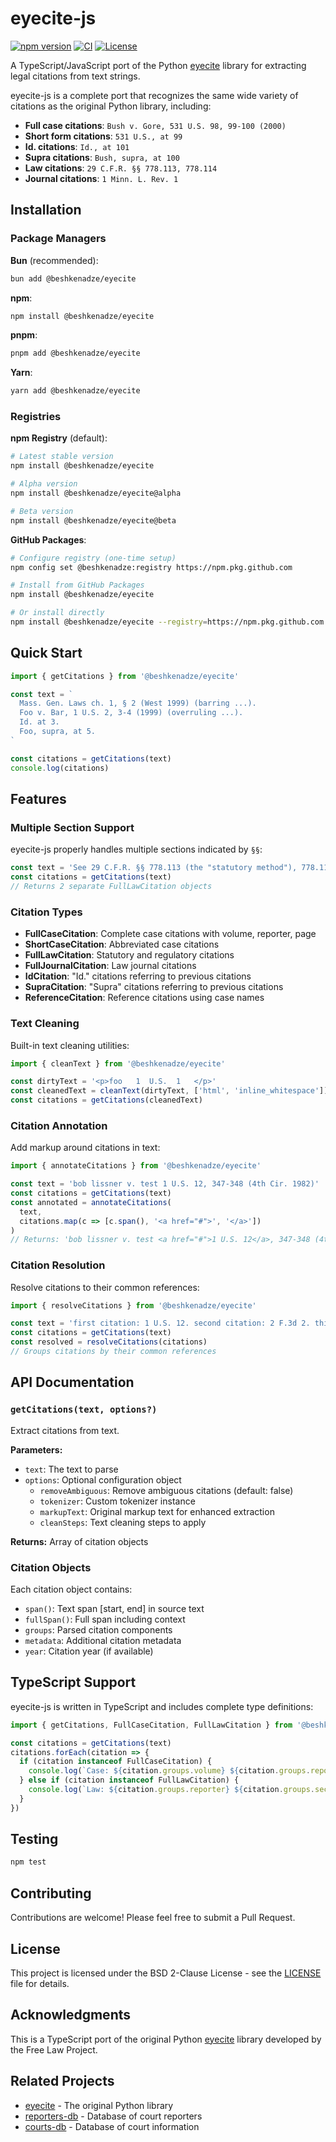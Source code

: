 # eyecite-js

[![npm version](https://badge.fury.io/js/@beshkenadze%2Feyecite.svg)](https://badge.fury.io/js/@beshkenadze%2Feyecite)
[![CI](https://github.com/beshkenadze/eyecite-js/actions/workflows/ci.yml/badge.svg)](https://github.com/beshkenadze/eyecite-js/actions/workflows/ci.yml)
[![License](https://img.shields.io/badge/License-BSD%202--Clause-orange.svg)](https://opensource.org/licenses/BSD-2-Clause)

A TypeScript/JavaScript port of the Python [eyecite](https://github.com/freelawproject/eyecite) library for extracting legal citations from text strings.

eyecite-js is a complete port that recognizes the same wide variety of citations as the original Python library, including:

- **Full case citations**: `Bush v. Gore, 531 U.S. 98, 99-100 (2000)`
- **Short form citations**: `531 U.S., at 99`
- **Id. citations**: `Id., at 101`
- **Supra citations**: `Bush, supra, at 100`
- **Law citations**: `29 C.F.R. §§ 778.113, 778.114`
- **Journal citations**: `1 Minn. L. Rev. 1`

## Installation

### Package Managers

**Bun** (recommended):
```bash
bun add @beshkenadze/eyecite
```

**npm**:
```bash
npm install @beshkenadze/eyecite
```

**pnpm**:
```bash
pnpm add @beshkenadze/eyecite
```

**Yarn**:
```bash
yarn add @beshkenadze/eyecite
```

### Registries

**npm Registry** (default):
```bash
# Latest stable version
npm install @beshkenadze/eyecite

# Alpha version
npm install @beshkenadze/eyecite@alpha

# Beta version  
npm install @beshkenadze/eyecite@beta
```

**GitHub Packages**:
```bash
# Configure registry (one-time setup)
npm config set @beshkenadze:registry https://npm.pkg.github.com

# Install from GitHub Packages
npm install @beshkenadze/eyecite

# Or install directly
npm install @beshkenadze/eyecite --registry=https://npm.pkg.github.com
```

## Quick Start

```typescript
import { getCitations } from '@beshkenadze/eyecite'

const text = `
  Mass. Gen. Laws ch. 1, § 2 (West 1999) (barring ...).
  Foo v. Bar, 1 U.S. 2, 3-4 (1999) (overruling ...).
  Id. at 3.
  Foo, supra, at 5.
`

const citations = getCitations(text)
console.log(citations)
```

## Features

### Multiple Section Support

eyecite-js properly handles multiple sections indicated by `§§`:

```typescript
const text = 'See 29 C.F.R. §§ 778.113 (the "statutory method"), 778.114 (the FWW method).'
const citations = getCitations(text)
// Returns 2 separate FullLawCitation objects
```

### Citation Types

- **FullCaseCitation**: Complete case citations with volume, reporter, page
- **ShortCaseCitation**: Abbreviated case citations
- **FullLawCitation**: Statutory and regulatory citations
- **FullJournalCitation**: Law journal citations
- **IdCitation**: "Id." citations referring to previous citations
- **SupraCitation**: "Supra" citations referring to previous citations
- **ReferenceCitation**: Reference citations using case names

### Text Cleaning

Built-in text cleaning utilities:

```typescript
import { cleanText } from '@beshkenadze/eyecite'

const dirtyText = '<p>foo   1  U.S.  1   </p>'
const cleanedText = cleanText(dirtyText, ['html', 'inline_whitespace'])
const citations = getCitations(cleanedText)
```

### Citation Annotation

Add markup around citations in text:

```typescript
import { annotateCitations } from '@beshkenadze/eyecite'

const text = 'bob lissner v. test 1 U.S. 12, 347-348 (4th Cir. 1982)'
const citations = getCitations(text)
const annotated = annotateCitations(
  text, 
  citations.map(c => [c.span(), '<a href="#">', '</a>'])
)
// Returns: 'bob lissner v. test <a href="#">1 U.S. 12</a>, 347-348 (4th Cir. 1982)'
```

### Citation Resolution

Resolve citations to their common references:

```typescript
import { resolveCitations } from '@beshkenadze/eyecite'

const text = 'first citation: 1 U.S. 12. second citation: 2 F.3d 2. third citation: Id.'
const citations = getCitations(text)
const resolved = resolveCitations(citations)
// Groups citations by their common references
```

## API Documentation

### `getCitations(text, options?)`

Extract citations from text.

**Parameters:**
- `text`: The text to parse
- `options`: Optional configuration object
  - `removeAmbiguous`: Remove ambiguous citations (default: false)
  - `tokenizer`: Custom tokenizer instance
  - `markupText`: Original markup text for enhanced extraction
  - `cleanSteps`: Text cleaning steps to apply

**Returns:** Array of citation objects

### Citation Objects

Each citation object contains:
- `span()`: Text span [start, end] in source text
- `fullSpan()`: Full span including context
- `groups`: Parsed citation components
- `metadata`: Additional citation metadata
- `year`: Citation year (if available)

## TypeScript Support

eyecite-js is written in TypeScript and includes complete type definitions:

```typescript
import { getCitations, FullCaseCitation, FullLawCitation } from '@beshkenadze/eyecite'

const citations = getCitations(text)
citations.forEach(citation => {
  if (citation instanceof FullCaseCitation) {
    console.log(`Case: ${citation.groups.volume} ${citation.groups.reporter} ${citation.groups.page}`)
  } else if (citation instanceof FullLawCitation) {
    console.log(`Law: ${citation.groups.reporter} ${citation.groups.section}`)
  }
})
```

## Testing

```bash
npm test
```

## Contributing

Contributions are welcome! Please feel free to submit a Pull Request.

## License

This project is licensed under the BSD 2-Clause License - see the [LICENSE](LICENSE) file for details.

## Acknowledgments

This is a TypeScript port of the original Python [eyecite](https://github.com/freelawproject/eyecite) library developed by the Free Law Project.

## Related Projects

- [eyecite](https://github.com/freelawproject/eyecite) - The original Python library
- [reporters-db](https://github.com/freelawproject/reporters-db) - Database of court reporters
- [courts-db](https://github.com/freelawproject/courts-db) - Database of court information